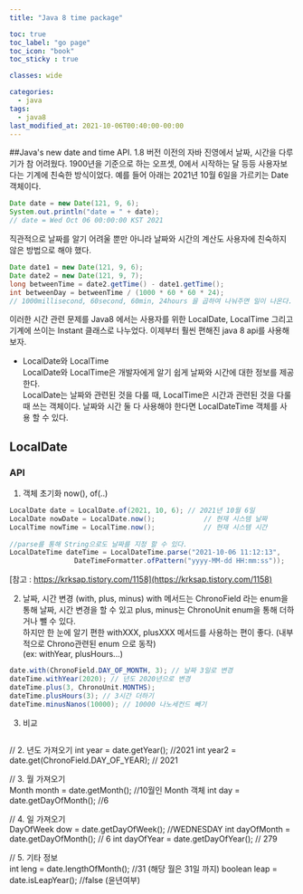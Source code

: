 ```yaml
---
title: "Java 8 time package"

toc: true
toc_label: "go page"
toc_icon: "book"
toc_sticky : true

classes: wide

categories:
  - java
tags:
  - java8
last_modified_at: 2021-10-06T00:40:00-00:00
---
```


##Java's new date and time API.
1.8 버전 이전의 자바 진영에서 날짜, 시간을 다루기가 참 어려웠다. 1900년을 기준으로 하는 오프셋, 0에서 시작하는 달 등등 사용자보다는 기계에 친숙한 방식이었다. 예를 들어 아래는 2021년 10월 6일을 가르키는 Date 객체이다.
```java
Date date = new Date(121, 9, 6);
System.out.println("date = " + date);
// date = Wed Oct 06 00:00:00 KST 2021
```
직관적으로 날짜를 알기 어려울 뿐만 아니라 날짜와 시간의 계산도 사용자에 친숙하지 않은 방법으로 해야 했다.
```java
Date date1 = new Date(121, 9, 6);
Date date2 = new Date(121, 9, 7);
long betweenTime = date2.getTime() - date1.getTime();
int betweenDay = betweenTime / (1000 * 60 * 60 * 24);
// 1000millisecond, 60second, 60min, 24hours 을 곱하여 나눠주면 일이 나온다.
```

이러한 시간 관련 문제를 Java8 에서는 사용자를 위한 LocalDate, LocalTime 그리고 기계에 쓰이는 Instant 클래스로 나누었다. 이제부터 훨씬 편해진 java 8 api를 사용해 보자.

* LocalDate와 LocalTime   
LocalDate와 LocalTime은 개발자에게 알기 쉽게 날짜와 시간에 대한 정보를 제공한다.   
LocalDate는 날짜와 관련된 것을 다룰 때, LocalTime은 시간과 관련된 것을 다룰 때 쓰는 객체이다. 날짜와 시간 둘 다 사용해야 한다면 LocalDateTime 객체를 사용 할 수 있다.   

## LocalDate
### API
1. 객체 초기화 now(), of(..)    

```java
LocalDate date = LocalDate.of(2021, 10, 6); // 2021년 10월 6일
LocalDate nowDate = LocalDate.now();            // 현재 시스템 날짜
LocalTime nowTime = LocalTime.now();            // 현재 시스템 시간
    
//parse를 통해 String으로도 날짜를 지정 할 수 있다.
LocalDateTime dateTime = LocalDateTime.parse("2021-10-06 11:12:13",
                DateTimeFormatter.ofPattern("yyyy-MM-dd HH:mm:ss"));
```

[참고 : https://krksap.tistory.com/1158](https://krksap.tistory.com/1158)   

2. 날짜, 시간 변경 (with, plus, minus)
with 메서드는 ChronoField 라는 enum을 통해 날짜, 시간 변경을 할 수 있고 plus, minus는 ChronoUnit enum을 통해 더하거나 뺄 수 있다.      
하지만 한 눈에 알기 편한 withXXX, plusXXX 메서드를 사용하는 편이 좋다. (내부적으로 Chrono관련된 enum 으로 동작)   
(ex: withYear, plusHours...)   
```java
date.with(ChronoField.DAY_OF_MONTH, 3); // 날짜 3일로 변경
dateTime.withYear(2020); // 년도 2020년으로 변경 
dateTime.plus(3, ChronoUnit.MONTHS);    
dateTime.plusHours(3); // 3시간 더하기
dateTime.minusNanos(10000); // 10000 나노세컨드 빼기
```

3. 비교
```java

```
// 2. 년도 가져오기
int year  = date.getYear();                     //2021
int year2 = date.get(ChronoField.DAY_OF_YEAR);  // 2021
    
// 3. 월 가져오기    
Month month = date.getMonth();          //10월인 Month 객체
int day = date.getDayOfMonth();         //6
    
// 4. 일 가져오기   
DayOfWeek dow = date.getDayOfWeek();    //WEDNESDAY
int dayOfMonth = date.getDayOfMonth();  // 6
int dayOfYear = date.getDayOfYear();    // 279
    
// 5. 기타 정보    
int leng = date.lengthOfMonth();        //31 (해당 월은 31일 까지)
boolean leap = date.isLeapYear();       //false (윤년여부)
```



